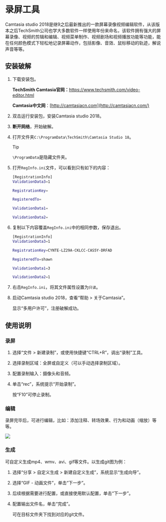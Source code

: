 # 录屏工具

Camtasia studio 2018是继9之后最新推出的一款屏幕录像视频编辑软件，从该版本之后TechSmith公司也学大多数软件一样使用年份来命名，该软件拥有强大的屏幕录像、视频的剪辑和编辑、视频菜单制作、视频剧场和视频播放功能等功能，能在任何颜色模式下轻松地记录屏幕动作，包括影像、音效、鼠标移动的轨迹，解说声音等等。

## 安装破解

1. 下载安装包。

   **TechSmith Camtasia官网：**<https://www.techsmith.com/video-editor.html>

   **Camtasia中文网**：[http://camtasiacn.com](http://camtasiacn.com/)

2. 双击运行安装包，安装Camtasia studio 2018。

3. **断开网络**，开始破解。

4. 打开文件夹`C:\ProgramData\TechSmith\Camtasia Studio 18`。

   > [!Tip]
   >
   > `\ProgramData`是隐藏文件夹。

5. 打开`RegInfo.ini`文件，可以看到只有如下的内容：

   ```bash
   [RegistrationInfo]
   ValidationData3=1
   
   RegistrationKey=
   
   RegisteredTo=
   
   ValidationData1=
   
   ValidationData2=
   ```

   

6. 复制以下内容覆盖`RegInfo.ini`中的相同参数，保存退出。

   ```bash
   [RegistrationInfo]
   ValidationData3=1
   
   RegistrationKey=CYNTE-LZ29A-CKLCC-CAS5Y-DRFAD
   
   RegisteredTo=shawn
   
   ValidationData1=3
   
   ValidationData2=1
   ```

   

7. 右击`RegInfo.ini`，将其文件属性设置为`只读`。

8. 启动Camtasia studio 2018，查看“帮助 > 关于Camtasia”。

   显示“多用户许可”，注册破解成功。

## 使用说明

### 录屏

1. 选择“文件 > 新建录制”，或使用快捷键“CTRL+R”，调出“录制”工具。

2. 选择录制区域：全屏或自定义（可以手动选择录制区域）。

3. 配置录制输入：摄像头和音频。

4. 单击“rec”，系统提示“开始录制”。

   按“F10”可停止录制。

### 编辑

录屏完毕后，可进行编辑，比如：添加注释、转场效果、行为和动画（缩放）等等。

![](../../img/test.gif)

### 生成

可自定义生成mp4、wmv、avi、gif等文件。以生成git图为例：

1. 选择“分享 > 自定义生成 > 新建自定义生成”，系统显示“生成向导”。

2. 选择“GIF - 动画文件”，单击“下一步”。

3. 后续根据需要进行配置，或直接使用默认配置，单击“下一步”。

4. 配置输出文件名，单击“完成”。

   可在目标文件夹下找到对应的git文件。